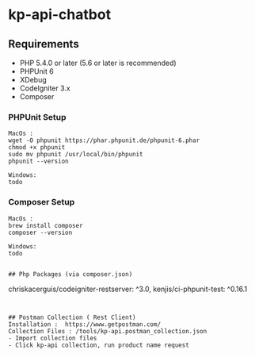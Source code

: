 # kp-api-chatbot

## Requirements

* PHP 5.4.0 or later (5.6 or later is recommended)
* PHPUnit 6
* XDebug
* CodeIgniter 3.x
* Composer


### PHPUnit Setup
```
MacOs :
wget -O phpunit https://phar.phpunit.de/phpunit-6.phar
chmod +x phpunit
sudo mv phpunit /usr/local/bin/phpunit
phpunit --version

Windows:
todo
```

### Composer Setup 
```
MacOs :
brew install composer
composer --version

Windows:
todo


## Php Packages (via composer.json)
```
chriskacerguis/codeigniter-restserver: ^3.0,
kenjis/ci-phpunit-test: ^0.16.1
```


## Postman Collection ( Rest Client)
Installation :  https://www.getpostman.com/
Collection Files : /tools/kp-api.postman_collection.json
- Import collection files 
- Click kp-api collection, run product name request 
